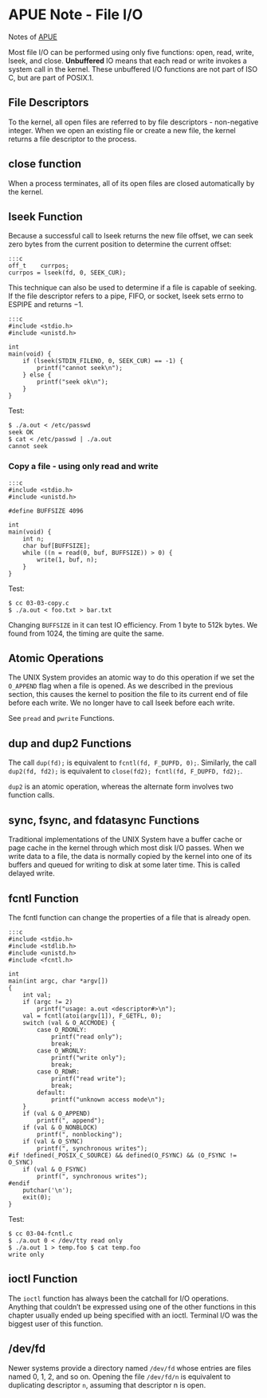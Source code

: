 APUE Note - File I/O
====================

Notes of [APUE](https://www.amazon.com/Advanced-Programming-UNIX-Environment-3rd/dp/0321637739)

Most file I/O can be performed using only five functions: open, read, write,
lseek, and close. **Unbuffered** IO means that each read or write invokes a
system call in the kernel. These unbuffered I/O functions are not part of
ISO C, but are part of POSIX.1.

## File Descriptors

To the kernel, all open files are referred to by file
descriptors - non-negative integer. When we open an existing file or
create a new file, the kernel returns a file descriptor to the process.

## close function

When a process terminates, all of its open files are closed automatically
by the kernel.

## lseek Function

Because a successful call to lseek returns the new file offset, we can
seek zero bytes from the current position to determine the current offset:

    :::c
    off_t    currpos;
    currpos = lseek(fd, 0, SEEK_CUR);

This technique can also be used to determine if a file is capable of seeking.
If the file descriptor refers to a pipe, FIFO, or socket, lseek sets errno
to ESPIPE and returns −1.

    :::c
    #include <stdio.h>
    #include <unistd.h>

    int
    main(void) {
        if (lseek(STDIN_FILENO, 0, SEEK_CUR) == -1) {
            printf("cannot seek\n");
        } else {
            printf("seek ok\n");
        }
    }

Test:

    $ ./a.out < /etc/passwd
    seek OK
    $ cat < /etc/passwd | ./a.out
    cannot seek

### Copy a file - using only read and write

    :::c
    #include <stdio.h>
    #include <unistd.h>

    #define BUFFSIZE 4096

    int
    main(void) {
        int n;
        char buf[BUFFSIZE];
        while ((n = read(0, buf, BUFFSIZE)) > 0) {
            write(1, buf, n);
        }
    }

Test:

    $ cc 03-03-copy.c
    $ ./a.out < foo.txt > bar.txt

Changing `BUFFSIZE` in it can test IO efficiency. From 1 byte to 512k bytes.
We found from 1024, the timing are quite the same.


## Atomic Operations

The UNIX System provides an atomic way to do this operation if we set
the `O_APPEND` flag when a file is opened. As we described in the previous
section, this causes the kernel to position the file to its current end of
file before each write. We no longer have to call lseek before each write.

See `pread` and `pwrite` Functions.


## dup and dup2 Functions

The call `dup(fd);` is equivalent to `fcntl(fd, F_DUPFD, 0);`. Similarly,
the call `dup2(fd, fd2);` is equivalent to
`close(fd2); fcntl(fd, F_DUPFD, fd2);`.

`dup2` is an atomic operation, whereas the alternate form involves two
function calls.

## sync, fsync, and fdatasync Functions

Traditional implementations of the UNIX System have a buffer cache or
page cache in the kernel through which most disk I/O passes. When we write
data to a file, the data is normally copied by the kernel into one of its
buffers and queued for writing to disk at some later time. This is called
delayed write.

## fcntl Function

The fcntl function can change the properties of a file that is already open.

    :::c
    #include <stdio.h>
    #include <stdlib.h>
    #include <unistd.h>
    #include <fcntl.h>

    int
    main(int argc, char *argv[])
    {
        int val;
        if (argc != 2)
            printf("usage: a.out <descriptor#>\n");
        val = fcntl(atoi(argv[1]), F_GETFL, 0);
        switch (val & O_ACCMODE) {
            case O_RDONLY:
                printf("read only");
                break;
            case O_WRONLY:
                printf("write only");
                break;
            case O_RDWR:
                printf("read write");
                break;
            default:
                printf("unknown access mode\n");
        }
        if (val & O_APPEND)
            printf(", append");
        if (val & O_NONBLOCK)
            printf(", nonblocking");
        if (val & O_SYNC)
            printf(", synchronous writes");
    #if !defined(_POSIX_C_SOURCE) && defined(O_FSYNC) && (O_FSYNC != O_SYNC)
        if (val & O_FSYNC)
            printf(", synchronous writes");
    #endif
        putchar('\n');
        exit(0);
    }

Test:

    $ cc 03-04-fcntl.c
    $ ./a.out 0 < /dev/tty read only
    $ ./a.out 1 > temp.foo $ cat temp.foo
    write only


## ioctl Function

The `ioctl` function has always been the catchall for I/O operations. Anything
that couldn’t be expressed using one of the other functions in this chapter
usually ended up being specified with an ioctl. Terminal I/O was the biggest
user of this function.

## /dev/fd

Newer systems provide a directory named `/dev/fd` whose entries are files
named 0, 1, 2, and so on. Opening the file `/dev/fd/n` is equivalent to
duplicating descriptor `n`, assuming that descriptor n is open.
